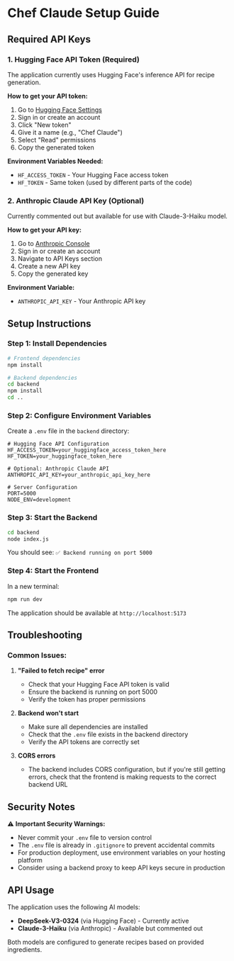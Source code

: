 # Chef Claude Setup Guide

## Required API Keys

### 1. Hugging Face API Token (Required)
The application currently uses Hugging Face's inference API for recipe generation.

**How to get your API token:**
1. Go to [Hugging Face Settings](https://huggingface.co/settings/tokens)
2. Sign in or create an account
3. Click "New token"
4. Give it a name (e.g., "Chef Claude")
5. Select "Read" permissions
6. Copy the generated token

**Environment Variables Needed:**
- `HF_ACCESS_TOKEN` - Your Hugging Face access token
- `HF_TOKEN` - Same token (used by different parts of the code)

### 2. Anthropic Claude API Key (Optional)
Currently commented out but available for use with Claude-3-Haiku model.

**How to get your API key:**
1. Go to [Anthropic Console](https://console.anthropic.com/)
2. Sign in or create an account
3. Navigate to API Keys section
4. Create a new API key
5. Copy the generated key

**Environment Variable:**
- `ANTHROPIC_API_KEY` - Your Anthropic API key

## Setup Instructions

### Step 1: Install Dependencies
```bash
# Frontend dependencies
npm install

# Backend dependencies
cd backend
npm install
cd ..
```

### Step 2: Configure Environment Variables
Create a `.env` file in the `backend` directory:

```env
# Hugging Face API Configuration
HF_ACCESS_TOKEN=your_huggingface_access_token_here
HF_TOKEN=your_huggingface_token_here

# Optional: Anthropic Claude API
ANTHROPIC_API_KEY=your_anthropic_api_key_here

# Server Configuration
PORT=5000
NODE_ENV=development
```

### Step 3: Start the Backend
```bash
cd backend
node index.js
```

You should see: `✅ Backend running on port 5000`

### Step 4: Start the Frontend
In a new terminal:
```bash
npm run dev
```

The application should be available at `http://localhost:5173`

## Troubleshooting

### Common Issues:

1. **"Failed to fetch recipe" error**
   - Check that your Hugging Face API token is valid
   - Ensure the backend is running on port 5000
   - Verify the token has proper permissions

2. **Backend won't start**
   - Make sure all dependencies are installed
   - Check that the `.env` file exists in the backend directory
   - Verify the API tokens are correctly set

3. **CORS errors**
   - The backend includes CORS configuration, but if you're still getting errors, check that the frontend is making requests to the correct backend URL

## Security Notes

⚠️ **Important Security Warnings:**
- Never commit your `.env` file to version control
- The `.env` file is already in `.gitignore` to prevent accidental commits
- For production deployment, use environment variables on your hosting platform
- Consider using a backend proxy to keep API keys secure in production

## API Usage

The application uses the following AI models:
- **DeepSeek-V3-0324** (via Hugging Face) - Currently active
- **Claude-3-Haiku** (via Anthropic) - Available but commented out

Both models are configured to generate recipes based on provided ingredients. 